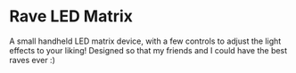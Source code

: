# Rave LED Matrix

A small handheld LED matrix device, with a few controls to adjust the light effects to your liking! Designed so that my friends and I could have the best raves ever :)

